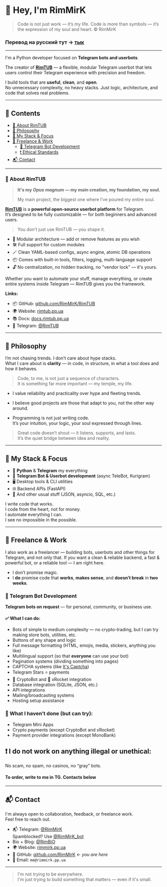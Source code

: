 # 👋 Hey, I'm RimMirK

> Code is not just work — it’s my life. Code is more than symbols — it’s the expression of my soul and heart. © RimMirK

### Перевод на русский тут -> [тык](README.ru.md)

---

I'm a Python developer focused on **Telegram bots and userbots**.

The creator of [**RimTUB**](https://github.com/RimTUB/RimTUB) — a flexible, modular Telegram userbot that lets users control their Telegram experience with precision and freedom.

I build tools that are **useful**, **clean**, and **open**.  
No unnecessary complexity, no heavy stacks. Just logic, architecture, and code that solves real problems.

---

## 🧾 Contents

- [🔧 About RimTUB](#-about-rimtub)  
- [💭 Philosophy](#-philosophy)  
- [🧠 My Stack & Focus](#-my-stack--focus)  
- [💼 Freelance & Work](#-freelance--work)  
  - [🤖 Telegram Bot Development](#-telegram-bot-development)  
  - [❗ Ethical Standards](#-i-do-not-work-on-anything-illegal-or-unethical)  
- [📬 Contact](#-contact)

---

### 🔧 About RimTUB 

> **It's my _Opus magnum_ — my main creation, my foundation, my soul.**
>
> My main project, the biggest one where I’ve poured my entire soul.


[**RimTUB**](https://github.com/RimMirK/RimTUB) is a **powerful open-source userbot platform** for Telegram.  
It’s designed to be fully customizable — for both beginners and advanced users.

> You don't just use RimTUB — you shape it.

- 🧩 Modular architecture — add or remove features as you wish  
- 🛠️ Full support for custom modules  
- 🪄 Clean YAML-based configs, async engine, atomic DB operations  
- 📦 Comes with built-in tools, filters, logging, multi-language support  
- 🔓 No centralization, no hidden tracking, no "vendor lock" — it's yours.

Whether you want to automate your stuff, manage everything, or create entire systems inside Telegram — RimTUB gives you the framework.

**Links:**
- 📦 GitHub: [github.com/RimMirK/RimTUB](https://github.com/RimMirK/RimTUB)  
- 🌍 Website: [rimtub.pp.ua](https://rimtub.pp.ua)  
- 📚 Docs: [docs.rimtub.pp.ua](https://docs.rimtub.pp.ua)  
- 💬 Telegram: [@RimTUB](https://t.me/RimTUB)

---

## 💭 Philosophy

I’m not chasing trends. I don’t care about hype stacks.  
What I care about is **clarity** — in code, in structure, in what a tool does and how it behaves.

> Code, to me, is not just a sequence of characters.  
> It is something far more important — my temple, my life.

- I value reliability and practicality over hype and fleeting trends.  

- I believe good projects are those that adapt to you, not the other way around.

- Programming is not just writing code.  
  It’s your intuition, your logic, your soul expressed through lines.

> Great code doesn’t shout — it listens, supports, and lasts.  
> It’s the quiet bridge between idea and reality.

---

## 🧠 My Stack & Focus

- 🧠 **Python** & **Telegram** my everything
- 💬 **Telegram Bot & Userbot development** (async TeleBot, Kurigram)  
- 🖥️ Desktop tools & CLI utilities
- 🌐 Backend APIs (FastAPI)  
- 🧩 And other usual stuff (JSON, asyncio, SQL, etc.)

I write code that works.  
I code from the heart, not for money.  
I automate everything I can.  
I see no impossible in the possible.

---

## 💼 Freelance & Work

I also work as a freelancer — building bots, userbots and other things for Telegram, and not only that.
If you want a clean & reliable backend, a fast & powerful bot, or a reliable tool — I am right here.

- I don’t promise magic.  
- I **do** promise code that **works**, **makes sense**, and **doesn’t break** in **two weeks**.


### 🤖 Telegram Bot Development

**Telegram bots on request** — for personal, community, or business use.

#### ✅ What I can do:
- Bots of simple to medium complexity — no crypto-trading, but I can try making store bots, utilities, etc.  
- Buttons of any shape and logic  
- Full message formatting (HTML, emojis, media, stickers, anything you like)  
- Multilingual support (so that **everyone** can use your bot)  
- Pagination systems (dividing something into pages)
- CAPTCHA systems (like [It's Captcha](https://github.com/RimMirK/ItsCaptchaBot))  
- Telegram Stars ⭐️ payments  
- 🦋 CryptoBot and 🚀 xRocket integration 
- Database integration (SQLite, JSON, etc.)  
- API integrations
- Mailing/broadcasting systems  
- Hosting setup assistance

### 🚫 What I haven’t done (but can try):
- Telegram Mini Apps  
- Crypto payments (except CryptoBot and xRocket)
- Payment provider integrations (except MonoBank)

## ❗ I do not work on anything illegal or unethical:  
No scam, no spam, no casinos, no “gray” bots.

#### To order, write to me in TG. Contacts below

---

## 📬 Contact

I'm always open to collaboration, feedback, or freelance work.  
Feel free to reach out.

- 📬 Telegram: [@RimMirK](https://t.me/RimMirK)\
     Spamblocked? Use [@RimMirK_bot](https://t.me/RimMirK_bot)  
- Bio + Blog: [@RimBiO](https://t.me/RimBiO)
- 🌍 Website: [rimmirk.pp.ua](https://rimmirk.pp.ua)  
- 📂 GitHub: [github.com/RimMirK](https://github.com/RimMirK) <- _you are here_
- 📨 Email: `me@rimmirk.pp.ua`

---

> I'm not trying to be everywhere.  
> I'm just trying to build something that matters — even if it's small.